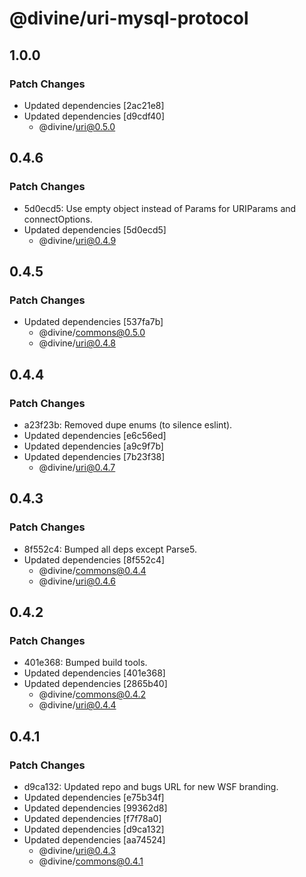 # @divine/uri-mysql-protocol

## 1.0.0

### Patch Changes

- Updated dependencies [2ac21e8]
- Updated dependencies [d9cdf40]
  - @divine/uri@0.5.0

## 0.4.6

### Patch Changes

- 5d0ecd5: Use empty object instead of Params for URIParams and connectOptions.
- Updated dependencies [5d0ecd5]
  - @divine/uri@0.4.9

## 0.4.5

### Patch Changes

- Updated dependencies [537fa7b]
  - @divine/commons@0.5.0
  - @divine/uri@0.4.8

## 0.4.4

### Patch Changes

- a23f23b: Removed dupe enums (to silence eslint).
- Updated dependencies [e6c56ed]
- Updated dependencies [a9c9f7b]
- Updated dependencies [7b23f38]
  - @divine/uri@0.4.7

## 0.4.3

### Patch Changes

- 8f552c4: Bumped all deps except Parse5.
- Updated dependencies [8f552c4]
  - @divine/commons@0.4.4
  - @divine/uri@0.4.6

## 0.4.2

### Patch Changes

- 401e368: Bumped build tools.
- Updated dependencies [401e368]
- Updated dependencies [2865b40]
  - @divine/commons@0.4.2
  - @divine/uri@0.4.4

## 0.4.1

### Patch Changes

- d9ca132: Updated repo and bugs URL for new WSF branding.
- Updated dependencies [e75b34f]
- Updated dependencies [99362d8]
- Updated dependencies [f7f78a0]
- Updated dependencies [d9ca132]
- Updated dependencies [aa74524]
  - @divine/uri@0.4.3
  - @divine/commons@0.4.1
